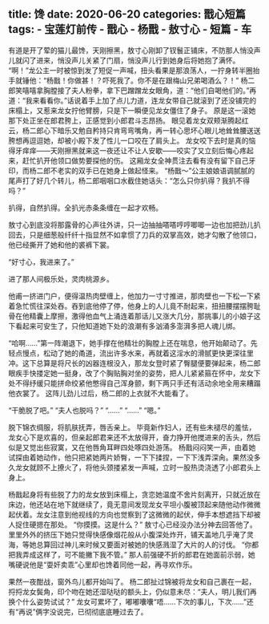 title:	馋
date:	2020-06-20
categories: 戬心短篇
tags:
	- 宝莲灯前传
	- 戬心
	- 杨戬
	- 敖寸心
	- 短篇
	- 车
---

有道是开了荤的猫儿最馋<!--more-->，天刚擦黑，敖寸心刚卸了钗鬟正铺床，不防那人悄没声儿就闪了进来，悄没声儿关紧了门扇，悄没声儿行到她身后将她抱了满怀。
“啊！”龙公主一时被惊到发了短促一声喊，扭头看果是那浪荡人，一拧身转半圈抬手就锤他：“杨戬！你做甚！？吓死我了。你不是在跟梅山兄弟喝酒么？！”
杨二郎笑嘻嘻拿胸膛接了夫人粉拳，拿下巴蹭蹭龙女眼角，道：“他们自喝他们的。”再道：“我来看看你。”话说着手上加了点儿力道，连龙女带自己就滚到了还没铺完的床榻上，又惹来龙女拧他臂膀，只是下一瞬便见龙女僵住了身子。
原是这一滚她那下处正坐在郎君胯上，正感觉到小郎君斗志昂扬。
眼见着龙女双颊渐腾起红云，杨二郎心下暗乐又勉自矜持只肯弯弯嘴角，再一转心思坏心眼儿地耸耸腰送送胯想再逗逗她，却被小殿下发了性儿一口咬在了肩头上。
龙女咬下去时是真的恼得牙痒痒——天刚擦黑就来这一夜还让不让人安歇——咬实了又立刻后悔心疼起来，赶忙扒开他领口做势要探他的伤。
这厢龙女全神贯注去看有没有留下自己牙印，而杨二郎不老实的双手已在她身上做起怪来。
“杨戬～”公主娘娘语调腻腻的尾声打了好几个转儿，杨二郎咽咽口水截住她话头：“怎么只你扒得？我扒不得吗？”

扒得，自然扒得。全扒光赤条条缠在一起才欢畅。

敖寸心到底没将那露骨的心声往外讲，只一边抽抽嗒嗒哼哼唧唧一边也加把劲儿扒回去，只是细葱般纤纤十指显然不如拿惯了刀兵的双掌高效，她才勾散了他领口，他已经撕开了她和他的裘裤下裳。

“好寸心，我进来了。”

进了那人间极乐处，灵肉桃源乡。

他甫一挤进门户，便得温热肉壁缠上，他加力一寸寸推进，那肉壁也一下松一下紧着急忙慌往深处吞。吞到底他停了停，他身上的人儿竟不耐起来，扭扭腰摆摆胯耻骨在他精囊上摩擦，激得他血气上涌连着那话儿又涨大几分，那挑事儿的小娘子这下看起来可安生了，只他知道她下处的浪潮有多汹涌多澎湃多把人魂儿绑。

“哈啊……”第一阵潮退下，她手撑在他精壮的胸膛上还在喘息，他开始颠动了。先轻点慢点，松动了她的甬道，流出许多水来，再就着这淫水的滑腻更快更深往里冲。这下总算是将尺长的凶器连根没入，那龙女登时紧了臀腿便要弹起来，杨二郎眼疾手快搂定她一挺身，改了个胸贴胸对坐的姿势，把人儿紧紧箍在怀中，龙女下处不得纾缓只能拼命绞紧他憋得自己浑身颤，剩下两只手还有活动余地全用来糟蹋他衣裳了。
这阵儿劲儿过后，杨二郎的上衣就不大能看了。

“干脆脱了吧。”
“夫人也脱吗？”
“……”
“……”
“嗯。”

脱下锦衣绸服，将肌肤抚弄，唇舌亲上。
毕竟新作妇人，还有些未褪尽的羞怯，龙女心下是欢喜的，但亲起郎君来还不太放得开，奋力挣开他搅进来的舌头，然后似是又觉出些寂寞，又在他唇角耳畔四处啄四处游荡。
杨戬闷闷笑一声，由着她试探由着她动作，他只把紧她两片娇臀，一下下揉捏，一下下浅弄深肏。果然没多久龙女就顾不上撩火了，将他头颈搂紧发一声喊，立时一股热烫浇透了小郎君头上身上。

杨戬起身将有些脱了力的龙女放到床榻上，贪恋她温度不舍片刻离开，只就近放在床边，他还站在地下就继续了，竟无意间发现龙女平坦小腹被顶起来随他动作微微起伏着。龙女注意到他视线的方向也觉察到了这微微的起伏，伸手本想遮挡下却被人捉住硬摁在那处。
“你摸摸。这是什么？”
敖寸心已经没办法分神去回答他了。里里外外的挤压下她只觉得快感像烟花般从小腹深处炸开，铺天盖地几乎淹了灵海，等她总算回过神儿来时候又要面对被她的快感溅湿了大片的人的讨伐。
“你都把我弄成这样了，可不能撇下我不管。”
那人前强硬不折的郎君在她面前示弱，她嘴硬说他是“耍奸卖乖”心里却也馋着同他一起，再寻欢作乐。

果然一夜酣战，窗外鸟儿都开始叫了。
杨二郎扯过锦被将龙女和自己裹在一起，捋捋龙女鬓角，印个吻在她还湿哒哒的额头上，仍似意未尽：“夫人，明儿我们再换个什么姿势试试？”
龙女可累坏了，嘟嘟囔囔“唔……下次的事儿，下次……”还有“再说”俩字没说完，已彻彻底底睡过去了。